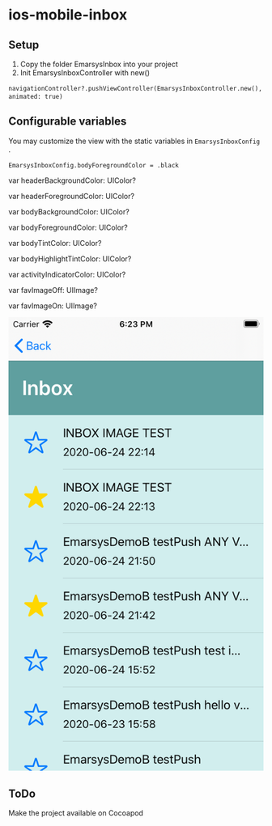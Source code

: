 # ios-mobile-inbox

## Setup
1. Copy the folder EmarsysInbox into your project
2. Init EmarsysInboxController with new()
```
navigationController?.pushViewController(EmarsysInboxController.new(), animated: true)
```

## Configurable variables
You may customize the view with the static variables in `EmarsysInboxConfig` .
```
EmarsysInboxConfig.bodyForegroundColor = .black
```

var headerBackgroundColor: UIColor?

var headerForegroundColor: UIColor?

var bodyBackgroundColor: UIColor?

var bodyForegroundColor: UIColor?

var bodyTintColor: UIColor?

var bodyHighlightTintColor: UIColor?

var activityIndicatorColor: UIColor?

var favImageOff: UIImage?

var favImageOn: UIImage?

![Sample](sample.png)

## ToDo
Make the project available on Cocoapod
